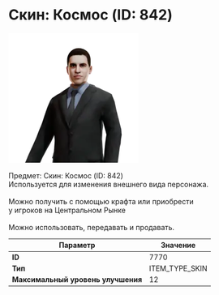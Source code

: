 # Скин: Космос (ID: 842)

![Item Image](../img/7770.webp?raw=true)

Предмет: Скин: Космос (ID: 842)<br>Используется для изменения внешнего вида персонажа.<br><br>Можно получить c помощью крафта или приобрести<br>у игроков на Центральном Рынке<br><br>Можно использовать, передавать и продавать.


| Параметр | Значение |
|----------|----------|
| **ID** | 7770 |
| **Тип** | ITEM_TYPE_SKIN |
| **Максимальный уровень улучшения** | 12 |

